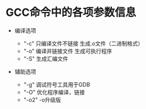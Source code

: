 # GCC命令中的各项参数信息

- 编译选项
  - "-c" 只编译文件不链接 生成.o文件（二进制格式）
  - "-o" 编译并链接文件 生成可执行程序
  - "-S" 生成汇编文件

- 辅助选项  
  - "-g" 调试符号工具用于GDB
  - "-O" 优化程序编译，链接
  - "-o2" -o升级版
